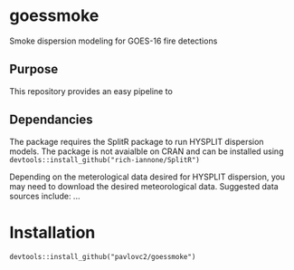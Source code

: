 # goessmoke
Smoke dispersion modeling for GOES-16 fire detections 

## Purpose
This repository provides an easy pipeline to 

## Dependancies
The package requires the SplitR package to run HYSPLIT dispersion models. The package is not avaialble on CRAN and can be installed using ```devtools::install_github("rich-iannone/SplitR")```

Depending on the meterological data desired for HYSPLIT dispersion, you may need to download the desired meteorological data. Suggested data sources include:
...

# Installation
```devtools::install_github("pavlovc2/goessmoke")```
